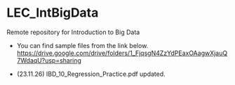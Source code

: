 # LEC_IntBigData
Remote repository for Introduction to Big Data

- You can find sample files from the link below.
https://drive.google.com/drive/folders/1_FjqsgN4ZzYdPEaxOAagwXjauQ7WdaqU?usp=sharing

- (23.11.26) IBD_10_Regression_Practice.pdf updated.
